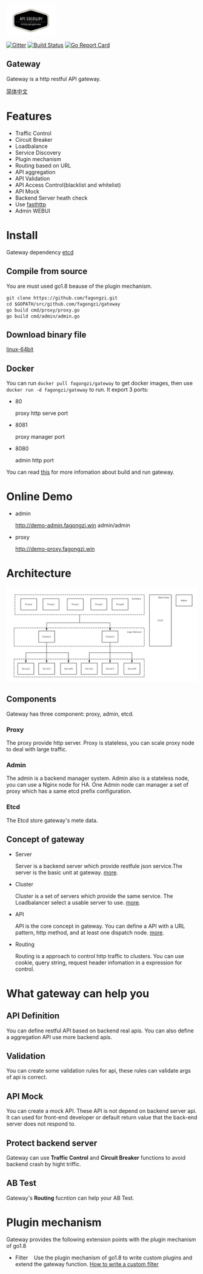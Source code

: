 <img src="images/logo.png" height=80></img>

[![Gitter](https://badges.gitter.im/fagongzi/gateway.svg)](https://gitter.im/fagongzi/gateway?utm_source=badge&utm_medium=badge&utm_campaign=pr-badge)
[![Build Status](https://api.travis-ci.org/fagongzi/gateway.svg)](https://travis-ci.org/fagongzi/gateway)
[![Go Report Card](https://goreportcard.com/badge/github.com/fagongzi/gateway)](https://goreportcard.com/report/github.com/fagongzi/gateway)

Gateway
-------
Gateway is a http restful API gateway. 

[简体中文](./docs-cn/README.md)

# Features
* Traffic Control
* Circuit Breaker
* Loadbalance
* Service Discovery
* Plugin mechanism
* Routing based on URL
* API aggregation
* API Validation
* API Access Control(blacklist and whitelist)
* API Mock
* Backend Server heath check
* Use [fasthttp](https://github.com/valyala/fasthttp)
* Admin WEBUI

# Install
Gateway dependency [etcd](https://github.com/coreos/etcd)

## Compile from source
You are must used go1.8 beause of the plugin mechanism.

```
git clone https://github.com/fagongzi.git
cd $GOPATH/src/github.com/fagongzi/gateway
go build cmd/proxy/proxy.go
go build cmd/admin/admin.go
```

## Download binary file
[linux-64bit](http://7xtbpp.com1.z0.glb.clouddn.com/gateway-linux64.tar.gz)

## Docker
You can run `docker pull fagongzi/gateway` to get docker images, then use `docker run -d fagongzi/gateway` to run. It export 3 ports:

* 80

  proxy http serve port

* 8081

  proxy manager port

* 8080
  
  admin http port

You can read [this](./docs/build.md) for more infomation about build and run gateway.

# Online Demo

* admin

  http://demo-admin.fagongzi.win admin/admin

* proxy
  
  http://demo-proxy.fagongzi.win 

# Architecture
![](./images/arch.png)

## Components
Gateway has three component: proxy, admin, etcd.

### Proxy
The proxy provide http server. Proxy is stateless, you can scale proxy node to deal with large traffic.

### Admin 
The admin is a backend manager system. Admin also is a stateless node, you can use a Nginx node for HA. One Admin node can manager a set of proxy which has a same etcd prefix configuration.

### Etcd
The Etcd store gateway's mete data.

## Concept of gateway

* Server

  Server is a backend server which provide restfule json service.The server is the basic unit at gateway. [more](./docs/server.md).

* Cluster

  Cluster is a set of servers which provide the same service. The Loadbalancer select a usable server to use. [more](./docs/cluster.md).

* API

  API is the core concept in gateway.  You can define a API with a URL pattern, http method, and at least one dispatch node. [more](./docs/api.md).

* Routing

  Routing is a approach to control http traffic to clusters. You can use cookie, query string, request header infomation in a expression for control.

# What gateway can help you
## API Definition
You can define restful API based on backend real apis. You can also define a aggregation API use more backend apis.

## Validation
You can create some validation rules for api, these rules can validate args of api is correct.

## API Mock
You can create a mock API. These API is not depend on backend server api. It can used for front-end developer or default return value that the back-end server does not respond to.

## Protect backend server
Gateway can use **Traffic Control** and **Circuit Breaker** functions to avoid backend crash by hight triffic.

## AB Test
Gateway's **Routing** fucntion can help your AB Test.

# Plugin mechanism
Gateway provides the following extension points with the plugin mechanism of go1.8

* Filter
   Use the plugin mechanism of go1.8 to write custom plugins and extend the gateway function. [How to write a custom filter](./docs/plugin-filter.md)
